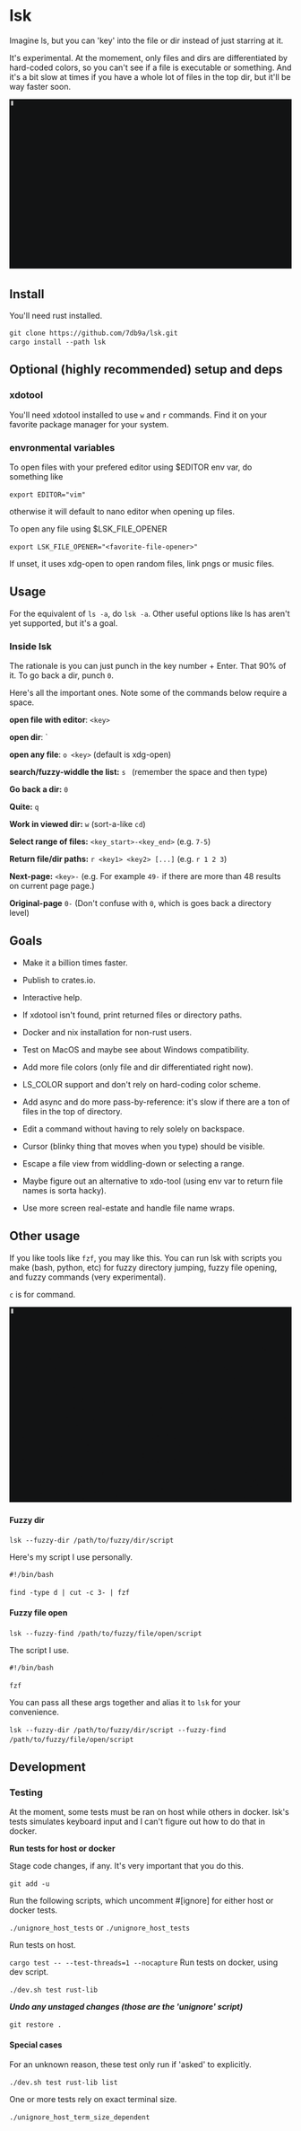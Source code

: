 # lsk

Imagine ls, but you can 'key' into the file or dir instead of just starring at it.

It's experimental. At the momement, only files and dirs are differentiated by hard-coded colors, so you can't see if a file is executable or something. And it's a bit slow at times if you have a whole lot of files in the top dir, but it'll be way faster soon.

![](assets/demo_work.gif)

## Install

You'll need rust installed.

```
git clone https://github.com/7db9a/lsk.git
cargo install --path lsk
```

## Optional (highly recommended) setup and deps

### xdotool

You'll need xdotool installed to use `w` and `r` commands. Find it on your favorite package manager for your system.

### envronmental variables

To open files with your prefered editor using $EDITOR env var, do something like

`export EDITOR="vim"`

otherwise it will default to nano editor when opening up files.

To open any file using $LSK_FILE_OPENER

`export LSK_FILE_OPENER="<favorite-file-opener>"`

If unset, it uses xdg-open to open random files, link pngs or music files.

## Usage

For the equivalent of `ls -a`, do `lsk -a`. Other useful options like ls has aren't yet supported, but it's a goal.

### Inside lsk

The rationale is you can just punch in the key number + Enter. That 90% of it. To go back a dir, punch `0`.

Here's all the important ones. Note some of the commands below require a space.

**open file with editor**: `<key>`

**open dir**: `<key>

**open any file**: `o <key>` (default is xdg-open)

**search/fuzzy-widdle the list:** `s ` (remember the space and then type)

**Go back a dir:** `0`

**Quite:** `q`

**Work in viewed dir:** `w` (sort-a-like `cd`)

**Select range of files:** `<key_start>-<key_end>` (e.g. `7-5`)

**Return file/dir paths:** `r <key1> <key2> [...]` (e.g. `r 1 2 3`)

**Next-page:** `<key>-` (e.g. For example `49-` if there are more than 48 results on current page page.)

**Original-page** `0-` (Don't confuse with `0`, which is goes back a directory level)

## Goals

* Make it a billion times faster.

* Publish to crates.io.

* Interactive help.

* If xdotool isn't found, print returned files or directory paths.

* Docker and nix installation for non-rust users.

* Test on MacOS and maybe see about Windows compatibility.

* Add more file colors (only file and dir differentiated right now).

* LS_COLOR support and don't rely on hard-coding color scheme.

* Add async and do more pass-by-reference: it's slow if there are a ton of files in the top of directory.

* Edit a command without having to rely solely on backspace.

* Cursor (blinky thing that moves when you type) should be visible.

* Escape a file view from widdling-down or selecting a range.

* Maybe figure out an alternative to xdo-tool (using env var to return file names is sorta hacky).

* Use more screen real-estate and handle file name wraps.

## Other usage

If you like tools like `fzf`, you may like this. You can run lsk with scripts you make (bash, python, etc) for fuzzy directory jumping, fuzzy file opening, and fuzzy commands (very experimental).

`c` is for command.

![](assets/demo_fzd_fzf.gif)

####  Fuzzy dir

`lsk --fuzzy-dir /path/to/fuzzy/dir/script`

Here's my script I use personally.

```
#!/bin/bash

find -type d | cut -c 3- | fzf
```

#### Fuzzy file open

`lsk --fuzzy-find /path/to/fuzzy/file/open/script`

The script I use.

```
#!/bin/bash

fzf
```

You can pass all these args together and alias it to `lsk` for your convenience.

`lsk --fuzzy-dir /path/to/fuzzy/dir/script --fuzzy-find /path/to/fuzzy/file/open/script`

## Development

### Testing

At the moment, some tests must be ran on host while others in docker. lsk's tests simulates keyboard input and I can't figure out how to do that in docker.

**Run tests for host or docker**

Stage code changes, if any. It's very important that you do this.

`git add -u`

Run the following scripts, which uncomment #[ignore] for either host or docker tests.

`./unignore_host_tests` or `./unignore_host_tests`

Run tests on host.

`cargo test -- --test-threads=1 --nocapture`
Run tests on docker, using dev script.

`./dev.sh test rust-lib`

***Undo any unstaged changes (those are the 'unignore' script)***

`git restore .`

#### Special cases

For an unknown reason, these test only run if 'asked' to explicitly.

`./dev.sh test rust-lib list`

One or more tests rely on exact terminal size.

`./unignore_host_term_size_dependent`

